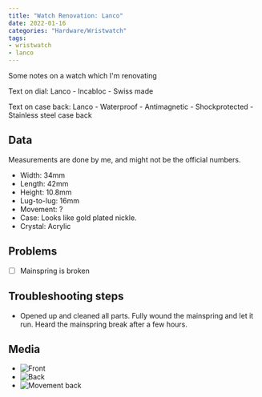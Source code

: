 ```yaml
---
title: "Watch Renovation: Lanco"
date: 2022-01-16
categories: "Hardware/Wristwatch"
tags:
- wristwatch
- lanco
---
```


Some notes on a watch which I'm renovating

Text on dial: Lanco - Incabloc - Swiss made

Text on case back: Lanco - Waterproof - Antimagnetic - Shockprotected - Stainless steel case back

## Data

Measurements are done by me, and might not be the official numbers.

* Width: 34mm
* Length: 42mm
* Height: 10.8mm
* Lug-to-lug: 16mm
* Movement: ?
* Case: Looks like gold plated nickle.
* Crystal: Acrylic

## Problems

- [ ] Mainspring is broken

## Troubleshooting steps

* Opened up and cleaned all parts. Fully wound the mainspring and let it run. Heard the mainspring break after a few hours.

## Media
* ![Front](https://i.imgur.com/ErpJgRC.jpeg)
* ![Back](https://i.imgur.com/XRxmuew.jpeg)
* ![Movement back](https://i.imgur.com/Q0muzVg.jpeg)


